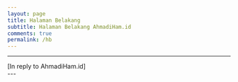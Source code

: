 ```yaml
---
layout: page
title: Halaman Belakang
subtitle: Halaman Belakang AhmadiHam.id
comments: true
permalink: /hb
---
```


---
<html>
 [In reply to AhmadiHam.id]
<div id=“container”></div>
<script>
 var container = document.getElementById('container')
    var username = 'AnimeIndo'
    let start = 1
    let end = 3
    function embedChat(index) {
     let script = document.createElement('script')
        script.src = 'https://telegram.org/js/telegram-widget.js'
        script.setAttribute('async', '')
        script.setAttribute('data-telegram-post', `${username}/${index}`)

        container.appendChild(script)
    }
    for (let index = start; index <= end; index++) {
     embedChat(index)
    }
</script>

</html>
---
